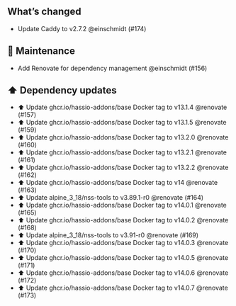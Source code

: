 ## What’s changed

- Update Caddy to v2.7.2 @einschmidt (#174)

## 🧰 Maintenance

- Add Renovate for dependency management @einschmidt (#156)

## ⬆️ Dependency updates

- ⬆️ Update ghcr.io/hassio-addons/base Docker tag to v13.1.4 @renovate (#157)
- ⬆️ Update ghcr.io/hassio-addons/base Docker tag to v13.1.5 @renovate (#159)
- ⬆️ Update ghcr.io/hassio-addons/base Docker tag to v13.2.0 @renovate (#160)
- ⬆️ Update ghcr.io/hassio-addons/base Docker tag to v13.2.1 @renovate (#161)
- ⬆️ Update ghcr.io/hassio-addons/base Docker tag to v13.2.2 @renovate (#162)
- ⬆️ Update ghcr.io/hassio-addons/base Docker tag to v14 @renovate (#163)
- ⬆️ Update alpine_3_18/nss-tools to v3.89.1-r0 @renovate (#164)
- ⬆️ Update ghcr.io/hassio-addons/base Docker tag to v14.0.1 @renovate (#165)
- ⬆️ Update ghcr.io/hassio-addons/base Docker tag to v14.0.2 @renovate (#168)
- ⬆️ Update alpine_3_18/nss-tools to v3.91-r0 @renovate (#169)
- ⬆️ Update ghcr.io/hassio-addons/base Docker tag to v14.0.3 @renovate (#170)
- ⬆️ Update ghcr.io/hassio-addons/base Docker tag to v14.0.5 @renovate (#171)
- ⬆️ Update ghcr.io/hassio-addons/base Docker tag to v14.0.6 @renovate (#172)
- ⬆️ Update ghcr.io/hassio-addons/base Docker tag to v14.0.7 @renovate (#173)
